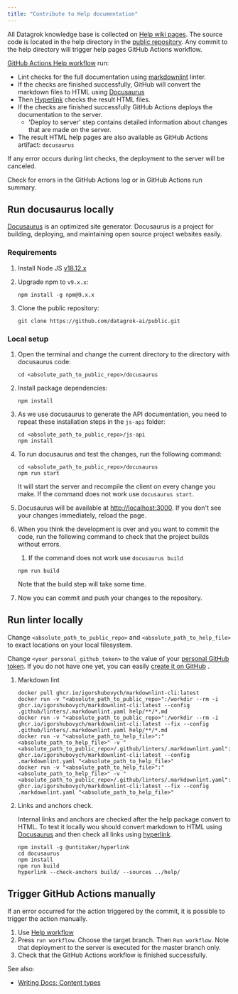 ```yaml
---
title: "Contribute to Help documentation"
---
```


All Datagrok knowledge base is collected on [Help wiki pages](https://datagrok.ai/help). The source code is located in
the help directory in the [public repository](https://github.com/datagrok-ai/public/tree/master/help). Any commit to the
help directory will trigger help pages GitHub Actions workflow.

[GitHub Actions Help workflow](https://github.com/datagrok-ai/public/actions/workflows/help.yaml) run:

* Lint checks for the full documentation using [markdownlint](https://github.com/igorshubovych/markdownlint-cli) linter.
* If the checks are finished successfully, GitHub will convert the markdown files to HTML
  using [Docusaurus](https://docusaurus.io/)
* Then [Hyperlink](https://github.com/untitaker/hyperlink) checks the result HTML files.
* If the checks are finished successfully GitHub Actions deploys the documentation to the server.
  * 'Deploy to server' step contains detailed information about changes that are made on the server.
* The result HTML help pages are also available as GitHub Actions artifact: `docusaurus`

If any error occurs during lint checks, the deployment to the server will be canceled.

Check for errors in the GitHub Actions log or in GitHub Actions run summary.

## Run docusaurus locally

[Docusaurus](https://docusaurus.io/) is an optimized site generator. Docusaurus
is a project for building, deploying, and maintaining open source project
websites easily.

### Requirements

1. Install Node JS [v18.12.x](https://nodejs.org/dist/v18.12.0/)
2. Upgrade npm to `v9.x.x`:

    ```shell
    npm install -g npm@9.x.x
    ```

3. Clone the public repository:

    ```shell
    git clone https://github.com/datagrok-ai/public.git
    ```

### Local setup

1. Open the terminal and change the current directory to the directory with docusaurus code:

    ```shell
    cd <absolute_path_to_public_repo>/docusaurus
    ```

2. Install package dependencies:

    ```shell
    npm install
    ```

3. As we use docusaurus to generate the API documentation, you need to repeat these installation steps in the `js-api` folder:

    ```shell
    cd <absolute_path_to_public_repo>/js-api
    npm install
    ```

4. To run docusaurus and test the changes, run the following command:

    ```shell
    cd <absolute_path_to_public_repo>/docusaurus
    npm run start
    ```

    It will start the server and recompile the client
    on every change you make. If the command does not work use `docusaurus start`.

5. Docusaurus will be available at <http://localhost:3000>. If you don't see your changes immediately, reload the page.
6. When you think the development is over and you want to commit the code, run the following command to check that the
   project builds without errors.
    1. If the command does not work use `docusaurus build`

    ```shell
    npm run build
    ```

    Note that the build step will take some time.

7. Now you can commit and push your changes to the repository.

## Run linter locally

Change `<absolute_path_to_public_repo>` and `<absolute_path_to_help_file>` to exact locations on your local filesystem.

Change `<your_personal_github_token>` to the value of your [personal GitHub token](https://github.com/settings/tokens).
If you do not have one yet, you can
easily [create it on GitHub](https://docs.github.com/en/authentication/keeping-your-account-and-data-secure/creating-a-personal-access-token)
.

1. Markdown lint

    ```shell
    docker pull ghcr.io/igorshubovych/markdownlint-cli:latest
    docker run -v "<absolute_path_to_public_repo>":/workdir --rm -i ghcr.io/igorshubovych/markdownlint-cli:latest --config .github/linters/.markdownlint.yaml help/**/*.md
    docker run -v "<absolute_path_to_public_repo>":/workdir --rm -i ghcr.io/igorshubovych/markdownlint-cli:latest --fix --config .github/linters/.markdownlint.yaml help/**/*.md
    docker run -v "<absolute_path_to_help_file>":"<absolute_path_to_help_file>" -v "<absolute_path_to_public_repo>/.github/linters/.markdownlint.yaml":/workdir/.markdownlint.yaml  ghcr.io/igorshubovych/markdownlint-cli:latest --config .markdownlint.yaml "<absolute_path_to_help_file>"
    docker run -v "<absolute_path_to_help_file>":"<absolute_path_to_help_file>" -v "<absolute_path_to_public_repo>/.github/linters/.markdownlint.yaml":/workdir/.markdownlint.yaml  ghcr.io/igorshubovych/markdownlint-cli:latest --fix --config .markdownlint.yaml "<absolute_path_to_help_file>"
    ```

2. Links and anchors check.

   Internal links and anchors are checked after the help package convert to HTML. To test it locally wou should convert
   markdown to HTML using [Docusaurus](https://docusaurus.io/) and then check all links
   using [hyperlink](https://github.com/untitaker/hyperlink).

   ```shell
   npm install -g @untitaker/hyperlink
   cd docusaurus
   npm install
   npm run build
   hyperlink --check-anchors build/ --sources ../help/
   ```

## Trigger GitHub Actions manually

If an error occurred for the action triggered by the commit, it is possible to trigger the action manually.

1. Use [Help workflow](https://github.com/datagrok-ai/public/actions/workflows/help.yaml)
2. Press `run workflow`. Choose the target branch. Then `Run workflow`. Note that deployment to the server is executed
   for the master branch only.
3. Check that the GitHub Actions workflow is finished successfully.

See also:

* [Writing Docs: Content types](../../collaborate/writing-docs/content-types.md)

